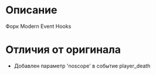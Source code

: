 # Описание
Форк Modern Event Hooks

# Отличия от оригинала
- Добавлен параметр 'noscope' в событие player_death